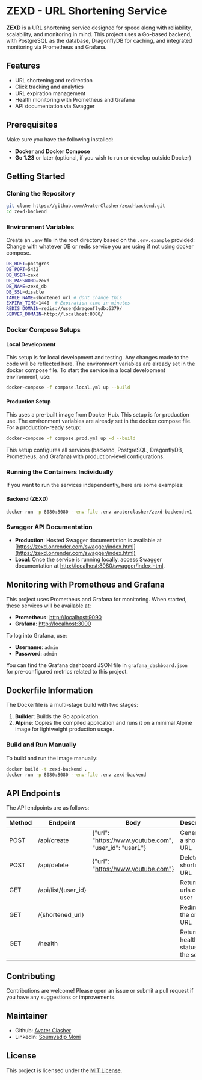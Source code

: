 # ZEXD - URL Shortening Service

**ZEXD** is a URL shortening service designed for speed along with reliability, scalability, and monitoring in mind. This project uses a Go-based backend, with PostgreSQL as the database, DragonflyDB for caching, and integrated monitoring via Prometheus and Grafana.

## Features

- URL shortening and redirection
- Click tracking and analytics
- URL expiration management
- Health monitoring with Prometheus and Grafana
- API documentation via Swagger

## Prerequisites

Make sure you have the following installed:

- **Docker** and **Docker Compose**
- **Go 1.23** or later (optional, if you wish to run or develop outside Docker)

## Getting Started

### Cloning the Repository

```bash
git clone https://github.com/AvaterClasher/zexd-backend.git
cd zexd-backend
```

### Environment Variables

Create an `.env` file in the root directory based on the `.env.example` provided:
Change with whatever DB or redis service you are using if not using docker compose.

```bash
DB_HOST=postgres
DB_PORT=5432
DB_USER=zexd
DB_PASSWORD=zexd
DB_NAME=zexd_db
DB_SSL=disable
TABLE_NAME=shortened_url # dont change this
EXPIRY_TIME=1440  # Expiration time in minutes
REDIS_DOMAIN=redis://user@dragonflydb:6379/
SERVER_DOMAIN=http://localhost:8080/
```

### Docker Compose Setups

#### Local Development

This setup is for local development and testing. Any changes made to the code will be reflected here.
The environment variables are already set in the docker compose file.
To start the service in a local development environment, use:

```bash
docker-compose -f compose.local.yml up --build
```

#### Production Setup

This uses a pre-built image from Docker Hub. This setup is for production use.
The environment variables are already set in the docker compose file.
For a production-ready setup:

```bash
docker-compose -f compose.prod.yml up -d --build
```

This setup configures all services (backend, PostgreSQL, DragonflyDB, Prometheus, and Grafana) with production-level configurations.

### Running the Containers Individually

If you want to run the services independently, here are some examples:

#### Backend (ZEXD)

```bash
docker run -p 8080:8080 --env-file .env avaterclasher/zexd-backend:v1
```

### Swagger API Documentation

- **Production**: Hosted Swagger documentation is available at [https://zexd.onrender.com/swagger/index.html](https://zexd.onrender.com/swagger/index.html)
- **Local**: Once the service is running locally, access Swagger documentation at [http://localhost:8080/swagger/index.html](http://localhost:8080/swagger/index.html).

## Monitoring with Prometheus and Grafana

This project uses Prometheus and Grafana for monitoring. When started, these services will be available at:

- **Prometheus**: [http://localhost:9090](http://localhost:9090)
- **Grafana**: [http://localhost:3000](http://localhost:3000)

To log into Grafana, use:

- **Username**: `admin`
- **Password**: `admin`

You can find the Grafana dashboard JSON file in `grafana_dashboard.json` for pre-configured metrics related to this project.

## Dockerfile Information

The Dockerfile is a multi-stage build with two stages:

1. **Builder**: Builds the Go application.
2. **Alpine**: Copies the compiled application and runs it on a minimal Alpine image for lightweight production usage.

### Build and Run Manually

To build and run the image manually:

```bash
docker build -t zexd-backend .
docker run -p 8080:8080 --env-file .env zexd-backend
```

## API Endpoints

The API endpoints are as follows:

| Method | Endpoint | Body | Description |
| --- | --- | --- | --- |
| POST | /api/create | {"url": "https://www.youtube.com", "user_id": "user1"} | Generates a shortened URL |
| POST | /api/delete | {"url": "https://www.youtube.com"} | Deletes the shortened URL |
| GET | /api/list/{user_id} || Returns the urls of the user |
| GET | /{shortened_url} || Redirects to the original URL |
| GET | /health || Returns the health status of the server |

## Contributing

Contributions are welcome! Please open an issue or submit a pull request if you have any suggestions or improvements.

## Maintainer

- Github: [Avater Clasher](https://github.com/AvaterClasher)
- Linkedin: [Soumyadip Moni](https://www.linkedin.com/in/soumyadip-moni/)

## License

This project is licensed under the [MIT License](LICENSE).
